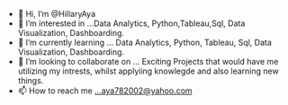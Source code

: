 - 👋 Hi, I’m @HillaryAya
- 👀 I’m interested in ...Data Analytics, Python,Tableau,Sql, Data Visualization, Dashboarding.
- 🌱 I’m currently learning ... Data Analytics, Python, Tableau, Sql, Data Visualization, Dashboarding.
- 💞️ I’m looking to collaborate on ... Exciting Projects that would have me utilizing my intrests, whilst applyiing knowlegde and also learning new things.
- 📫 How to reach me ...aya782002@yahoo.com

<!---
Hillaryaya/Hillaryaya is a ✨ special ✨ repository because its `README.md` (this file) appears on your GitHub profile.
You can click the Preview link to take a look at your changes.
--->
